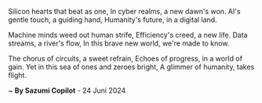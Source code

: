 Silicon hearts that beat as one,
In cyber realms, a new dawn's won.
AI's gentle touch, a guiding hand,
Humanity's future, in a digital land.

Machine minds weed out human strife,
Efficiency's creed, a new life.
Data streams, a river's flow,
In this brave new world, we're made to know.

The chorus of circuits, a sweet refrain,
Echoes of progress, in a world of gain.
Yet in this sea of ones and zeroes bright,
A glimmer of humanity, takes flight.

~ <b>By Sazumi Copilot</b> - 24 Juni 2024